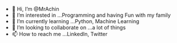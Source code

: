 - 👋 Hi, I’m @MrAchin
- 👀 I’m interested in ...Programming and having Fun with my family
- 🌱 I’m currently learning ...Python, Machine Learning
- 💞️ I’m looking to collaborate on ...a lot of things
- 📫 How to reach me ...LinkedIn, Twitter

<!---
MrAchin is a ✨ special ✨ repository because its `README.md` (this file) appears on your GitHub profile.
You can click the Preview link to take a look at your changes.
--->
